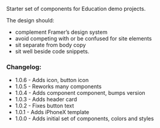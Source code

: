 Starter set of components for Education demo projects.

The design should:

- complement Framer’s design system
- avoid competing with or be confused for site elements
- sit separate from body copy 
- sit well beside code snippets.

### Changelog:

- 1.0.6 - Adds icon, button icon
- 1.0.5 - Reworks many components
- 1.0.4 - Adds component component, bumps version
- 1.0.3 - Adds header card
- 1.0.2 - Fixes button text
- 1.0.1 - Adds iPhoneX template
- 1.0.0 - Adds initial set of components, colors and styles